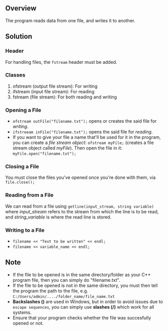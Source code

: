 ## Overview
The program reads data from one file, and writes it to another. 

## Solution
### Header
For handling files, the `fstream` header must be added. 
### Classes
1. ofstream (output file stream): For writing
2. ifstream (input file stream): For reading
3. fstream (file stream): For both reading and writing
### Opening a File
- `ofstream outFile("filename.txt");` opens or creates the said file for *writing*.
- `ifstreeam inFile("filename.txt");` opens the said file for *reading*.
- If you want to give your file a name that'll be used for it in the program, you can create a *file stream object*: `ofstream myFile;` (creates a file stream object called *myFile*).
Then open the file in it: `myFile.open("filename.txt");`
### Closing a File
You must close the files you've opened once you're done with them, via `file.close();` 
### Reading from a File
We can read from a file using `getline(input_stream, string variable)` where *input_stream* refers to the stream from which the line is to be read, and *string_variable* is where the read line is stored.
### Writing to a File
- `filename << "Text to be written" << endl;`
- `filename << variable_name << endl;`
## Note
- If the file to be opened is in the same directory/folder as your C++ program file, then you can simply do "filename.txt".
- If the file to be opened is not in the same directory, you must then tell the program the path to the file, e.g. `C:/Users/admin/..../folder_name/file_name.txt`
- **Backslashes (\)** are used in Windows, but in order to avoid issues due to `escape sequences`, you can simply use **slashes (/)** which work for all systems.
- Ensure that your program checks whether the file was succesfully opened or not.
